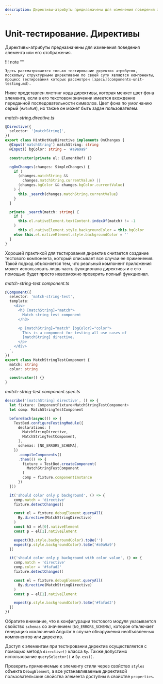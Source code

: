 ```yaml
---
description: Директивы-атрибуты предназначены для изменения поведения элемента или его отображения
---
```


# Unit-тестирование. Директивы

Директивы-атрибуты предназначены для изменения поведения элемента или его отображения.

!!! note ""

    Здесь рассматриваются только тестирование директив атрибутов, поскольку структурными директивами по своей сути являются компоненты, процесс тестирования которых рассмотрен [здесь](components-unit-testing.md).

Ниже представлен листинг кода директивы, которая меняет цвет фона элемента, если в его текстовом значении имеется вхождение переданной последовательности символов. Цвет фона по умолчанию серый (`#a9a9a9`), но также он может быть задан пользователем.

_match-string.directive.ts_

```ts
@Directive({
  selector: '[matchString]',
})
export class HintHotKeyDirective implements OnChanges {
  @Input('matchString') matchString: string
  @Input() bgColor: string = '#a9a9a9'

  constructor(private el: ElementRef) {}

  ngOnChanges(changes: SimpleChanges) {
    if (
      (changes.matchString &&
        changes.matchString.currentValue) ||
      (changes.bgColor && changes.bgColor.currentValue)
    ) {
      this._search(changes.matchString.currentValue)
    }
  }

  private _search(match: string) {
    if (
      this.el.nativeElement.textContent.indexOf(match) != -1
    )
      this.el.nativeElement.style.backgroundColor = this.bgColor
    else this.el.nativeElement.style.backgroundColor = ''
  }
}
```

Хорошей практикой для тестирования директив считается создание тестового компонента, который описывает все случаи ее применения. Такой подход объясняется тем, что реальный компонент приложения может использовать лишь часть функционала директивы и с его помощью будет просто невозможно проверить полный функционал.

_match-string-test.component.ts_

```ts
@Component({
  selector: 'match-string-test',
  template: `
    <div>
      <h3 [matchString]="match">
        Match string test component
      </h3>

      <p [matchString]="match" [bgColor]="color">
        This is a component for testing all use cases of
        [matchString] directive.
      </p>
    </div>
  `,
})
export class MatchStringTestComponent {
  match: string
  color: string

  constructor() {}
}
```

_match-string-test.component.spec.ts_

```ts
describe('[matchString] directive', () => {
  let fixture: ComponentFixture<MatchStringTestComponent>
  let comp: MatchStringTestComponent

  beforeEach(async(() => {
    TestBed.configureTestingModule({
      declarations: [
        MatchStringDirective,
        MatchStringTestComponent,
      ],
      schemas: [NO_ERRORS_SCHEMA],
    })
      .compileComponents()
      .then(() => {
        fixture = TestBed.createComponent(
          MatchStringTestComponent
        )
        comp = fixture.componentInstance
      })
  }))

  it('should color only p background', () => {
    comp.match = 'directive'
    fixture.detectChanges()

    const el = fixture.debugElement.queryAll(
      By.directive(MatchStringDirective)
    )
    const h3 = el[0].nativeElement
    const p = el[1].nativeElement

    expect(h3.style.backgroundColor).toBe('')
    expect(p.style.backgroundColor).toBe('#a9a9a9')
  })

  it('should color only p background with color value', () => {
    comp.match = 'directive'
    comp.color = '#fafad2'
    fixture.detectChanges()

    const el = fixture.debugElement.queryAll(
      By.directive(MatchStringDirective)
    )
    const p = el[1].nativeElement

    expect(p.style.backgroundColor).toBe('#fafad2')
  })
})
```

Обратите внимание, что в конфигурации тестового модуля указывается свойство `schemas` со значением `[NO_ERRORS_SCHEMA]`, которое отключает генерацию исключений Angular в случае обнаружения необъявленных компонентов или директив.

Доступ к элементам при тестировании директив осуществляется с помощью метода `directive()` класса `By`. Также допустимо использование `querySelector()` и `By.css()`.

Проверить применяемые к элементу стили через свойство `styles` объекта `DebugElement`, а все устанавливаемые директивой пользовательские свойства элемента доступны в свойстве `properties`.
